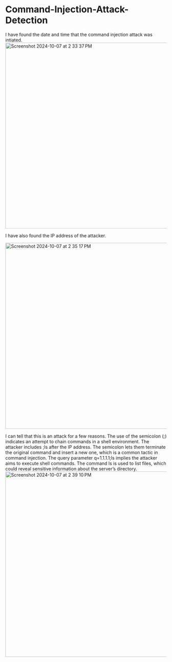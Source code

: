 # Command-Injection-Attack-Detection

I have found the date and time that the command injection attack was intiated.
<img width="580" alt="Screenshot 2024-10-07 at 2 33 37 PM" src="https://github.com/user-attachments/assets/b9201070-29e6-451b-8a41-3d6218ed8ba6">

I have also found the IP address of the attacker.

<img width="581" alt="Screenshot 2024-10-07 at 2 35 17 PM" src="https://github.com/user-attachments/assets/c6b1a6a5-0fca-4ad2-80c6-b4e2af64cfa8">

I can tell that this is an attack for a few reasons. The use of the semicolon (;) indicates an attempt to chain commands in a shell environment. The attacker includes ;ls after the IP address. The semicolon lets them terminate the original command and insert a new one, which is a common tactic in command injection. The query parameter q=1.1.1.1;ls implies the attacker aims to execute shell commands. The command ls is used to list files, which could reveal sensitive information about the server’s directory.<img width="579" alt="Screenshot 2024-10-07 at 2 39 10 PM" src="https://github.com/user-attachments/assets/1b55d6f3-0798-4f6e-b114-fcb631778ba2">
